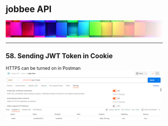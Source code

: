 # jobbee API
![Logo egosanto.de](public/assets/images/documentation/logo.png)
<hr>

## 58. Sending JWT Token in Cookie
HTTPS can be turned on in Postman
![Postmen IMG](public/assets/images/documentation/https_on.png)
